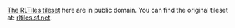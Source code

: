 [The RLTiles tileset](rltiles.sf.net) here are in public domain. You can find the original tileset at: [rltiles.sf.net](rltiles.sf.net).

